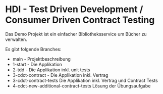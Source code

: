 # HDI - Test Driven Development / Consumer Driven Contract Testing

Das Demo Projekt ist ein einfacher Bibliotheksservice um Bücher zu verwalten.

Es gibt folgende Branches:
* main - Projektbeschreibung
* 1-start - Die Applikation
* 2-tdd - Die Applikation inkl. unit tests
* 3-cdct-contract - Die Applikation inkl. Vertrag
* 3-cdct-contract-tests Die Applikation inkl. Vertrag und Contract Tests
* 4-cdct-new-additional-contract-tests Lösung der Übungsaufgabe
